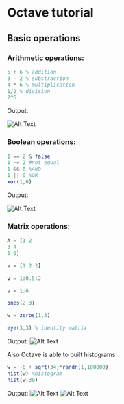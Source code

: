 # Octave tutorial

## Basic operations
### Arithmetic operations: 
```octave
5 + 6 % addition
3 - 2 % substraction
4 * 6 % multiplication 
1/2 % division
2^6
```
Output:

![Alt Text](https://i.ibb.co/3THbNq3/2019-02-12-17-48-14.png)


### Boolean operations:
```octave
1 == 2 & false
1 ~= 2 #not equal
1 && 0 %AND
1 || 0 %OR
xor(1,0)
```


Output:

![Alt Text](https://i.ibb.co/vqxPVQq/2019-02-12-22-27-08.png)

### Matrix operations:

 ```octave
 A = [1 2
3 4
5 6]

v = [1 2 3]

v = 1:0.5:2

v = 1:6

ones(2,3)

w = zeros(1,3)

eye(3,3) % identity matrix
```
Output:
![Alt Text](https://i.ibb.co/B4SxwXY/2019-02-12-21-35-41.png)

Also Octave is able to built histograms:
```octave
w = -6 + sqrt(34)*randn(1,100000);
hist(w) %histogram
hist(w,30)
```
Output:
![Alt Text](https://i.ibb.co/74WP9WR/2019-02-12-22-32-31.png)
![Alt Text](https://i.ibb.co/DCjcqmB/2019-02-12-22-31-26.png)